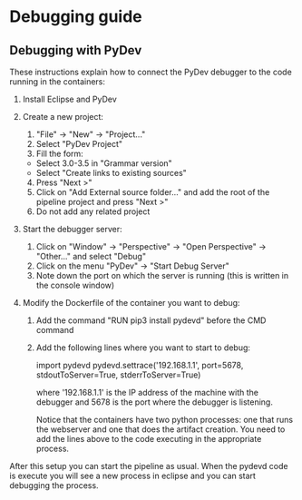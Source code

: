 Debugging guide
================

Debugging with PyDev
------------------------
 
These instructions explain how to connect the PyDev debugger to the code running in the containers:
 
  1. Install Eclipse and PyDev
  
  2. Create a new project:
  
     1. "File" -> "New" -> "Project..."
     2. Select "PyDev Project"
     3. Fill the form:
       - Select 3.0-3.5 in "Grammar version"
       - Select "Create links to existing sources"
     4. Press "Next >"
     5. Click on "Add External source folder..." and add the root of the pipeline project and press "Next >"
     6. Do not add any related project
     
  3. Start the debugger server:
  
     1. Click on "Window" -> "Perspective" -> "Open Perspective" -> "Other..." and select "Debug"
     2. Click on the menu "PyDev" -> "Start Debug Server"
     3. Note down the port on which the server is running (this is written in the console window)
  
  4. Modify the Dockerfile of the container you want to debug:
  
     1. Add the command "RUN pip3 install pydevd" before the CMD command
     2. Add the following lines where you want to start to debug:

        import pydevd
        pydevd.settrace('192.168.1.1', port=5678, stdoutToServer=True, stderrToServer=True)
     
        where '192.168.1.1' is the IP address of the machine with the debugger and 5678 is the port where the debugger
        is listening.
        
        Notice that the containers have two python processes: one that runs the webserver and one that does the artifact
        creation. You need to add the lines above to the code executing in the appropriate process.

After this setup you can start the pipeline as usual. When the pydevd code is execute you will see a new process in 
eclipse and you can start debugging the process.